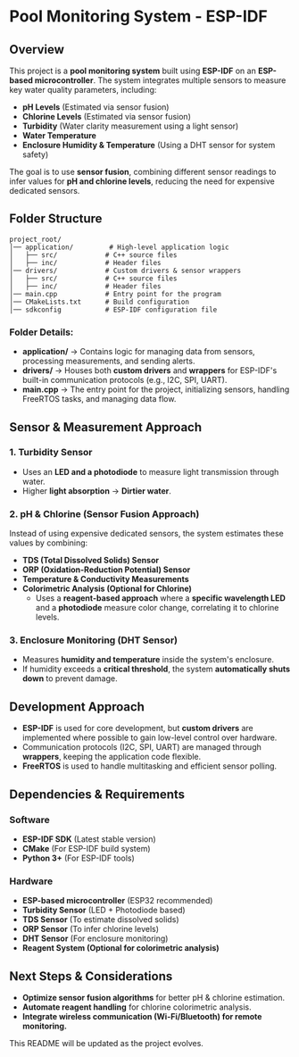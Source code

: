 # Pool Monitoring System - ESP-IDF

## Overview
This project is a **pool monitoring system** built using **ESP-IDF** on an **ESP-based microcontroller**. The system integrates multiple sensors to measure key water quality parameters, including:

- **pH Levels** (Estimated via sensor fusion)
- **Chlorine Levels** (Estimated via sensor fusion)
- **Turbidity** (Water clarity measurement using a light sensor)
- **Water Temperature**
- **Enclosure Humidity & Temperature** (Using a DHT sensor for system safety)

The goal is to use **sensor fusion**, combining different sensor readings to infer values for **pH and chlorine levels**, reducing the need for expensive dedicated sensors.

## Folder Structure
```
project_root/
│── application/         # High-level application logic
│   ├── src/            # C++ source files
│   ├── inc/            # Header files
│── drivers/            # Custom drivers & sensor wrappers
│   ├── src/            # C++ source files
│   ├── inc/            # Header files
│── main.cpp            # Entry point for the program
│── CMakeLists.txt      # Build configuration
│── sdkconfig           # ESP-IDF configuration file
```

### **Folder Details:**
- **application/** → Contains logic for managing data from sensors, processing measurements, and sending alerts.
- **drivers/** → Houses both **custom drivers** and **wrappers** for ESP-IDF's built-in communication protocols (e.g., I2C, SPI, UART).
- **main.cpp** → The entry point for the project, initializing sensors, handling FreeRTOS tasks, and managing data flow.

## **Sensor & Measurement Approach**
### **1. Turbidity Sensor**  
- Uses an **LED and a photodiode** to measure light transmission through water.  
- Higher **light absorption** → **Dirtier water**.

### **2. pH & Chlorine (Sensor Fusion Approach)**  
Instead of using expensive dedicated sensors, the system estimates these values by combining:
- **TDS (Total Dissolved Solids) Sensor**
- **ORP (Oxidation-Reduction Potential) Sensor**
- **Temperature & Conductivity Measurements**
- **Colorimetric Analysis (Optional for Chlorine)**  
  - Uses a **reagent-based approach** where a **specific wavelength LED** and a **photodiode** measure color change, correlating it to chlorine levels.

### **3. Enclosure Monitoring (DHT Sensor)**  
- Measures **humidity and temperature** inside the system's enclosure.
- If humidity exceeds a **critical threshold**, the system **automatically shuts down** to prevent damage.

## **Development Approach**
- **ESP-IDF** is used for core development, but **custom drivers** are implemented where possible to gain low-level control over hardware.
- Communication protocols (I2C, SPI, UART) are managed through **wrappers**, keeping the application code flexible.
- **FreeRTOS** is used to handle multitasking and efficient sensor polling.

## **Dependencies & Requirements**
### **Software**
- **ESP-IDF SDK** (Latest stable version)
- **CMake** (For ESP-IDF build system)
- **Python 3+** (For ESP-IDF tools)

### **Hardware**
- **ESP-based microcontroller** (ESP32 recommended)
- **Turbidity Sensor** (LED + Photodiode based)
- **TDS Sensor** (To estimate dissolved solids)
- **ORP Sensor** (To infer chlorine levels)
- **DHT Sensor** (For enclosure monitoring)
- **Reagent System (Optional for colorimetric analysis)**

## **Next Steps & Considerations**
- **Optimize sensor fusion algorithms** for better pH & chlorine estimation.
- **Automate reagent handling** for chlorine colorimetric analysis.
- **Integrate wireless communication (Wi-Fi/Bluetooth) for remote monitoring.**

This README will be updated as the project evolves.


